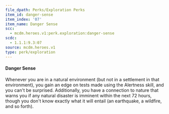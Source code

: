 ```yaml
---
file_dpath: Perks/Exploration Perks
item_id: danger-sense
item_index: '07'
item_name: Danger Sense
scc:
  - mcdm.heroes.v1:perk.exploration:danger-sense
scdc:
  - 1.1.1:9.3:07
source: mcdm.heroes.v1
type: perk/exploration
---
```


#### Danger Sense

Whenever you are in a natural environment (but not in a settlement in that environment), you gain an edge on tests made using the Alertness skill, and you can't be surprised. Additionally, you have a connection to nature that warns you if any natural disaster is imminent within the next 72 hours, though you don't know exactly what it will entail (an earthquake, a wildfire, and so forth).
